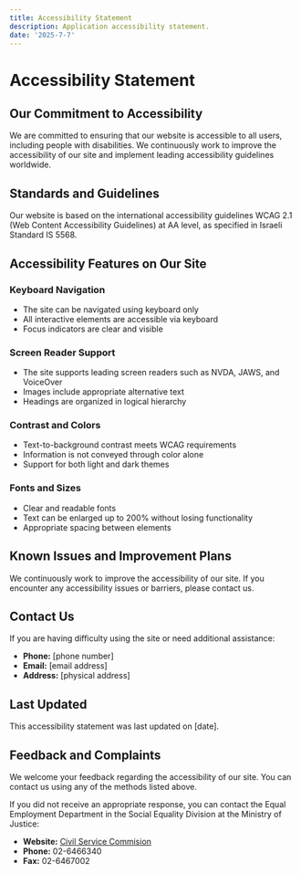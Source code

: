```yaml
---
title: Accessibility Statement
description: Application accessibility statement.
date: '2025-7-7'
---
```


# Accessibility Statement

## Our Commitment to Accessibility

We are committed to ensuring that our website is accessible to all users, including people with disabilities. We continuously work to improve the accessibility of our site and implement leading accessibility guidelines worldwide.

## Standards and Guidelines

Our website is based on the international accessibility guidelines WCAG 2.1 (Web Content Accessibility Guidelines) at AA level, as specified in Israeli Standard IS 5568.

## Accessibility Features on Our Site

### Keyboard Navigation

- The site can be navigated using keyboard only
- All interactive elements are accessible via keyboard
- Focus indicators are clear and visible

### Screen Reader Support

- The site supports leading screen readers such as NVDA, JAWS, and VoiceOver
- Images include appropriate alternative text
- Headings are organized in logical hierarchy

### Contrast and Colors

- Text-to-background contrast meets WCAG requirements
- Information is not conveyed through color alone
- Support for both light and dark themes

### Fonts and Sizes

- Clear and readable fonts
- Text can be enlarged up to 200% without losing functionality
- Appropriate spacing between elements

## Known Issues and Improvement Plans

We continuously work to improve the accessibility of our site. If you encounter any accessibility issues or barriers, please contact us.

## Contact Us

If you are having difficulty using the site or need additional assistance:

- **Phone:** [phone number]
- **Email:** [email address]
- **Address:** [physical address]

## Last Updated

This accessibility statement was last updated on [date].

## Feedback and Complaints

We welcome your feedback regarding the accessibility of our site. You can contact us using any of the methods listed above.

If you did not receive an appropriate response, you can contact the Equal Employment Department in the Social Equality Division at the Ministry of Justice:

- **Website:** [Civil Service Commision](https://www.gov.il/en/departments/civil_service_commission)
- **Phone:** 02-6466340
- **Fax:** 02-6467002
